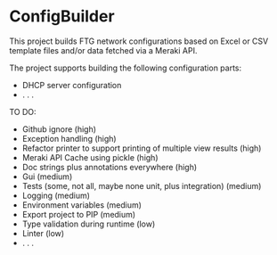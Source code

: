 # ConfigBuilder
This project builds FTG network configurations based on Excel or CSV template files and/or data fetched via
a Meraki API.

The project supports building the following configuration parts:
- DHCP server configuration
- . . .

TO DO:
- Github ignore (high)
- Exception handling (high)
- Refactor printer to support printing of multiple view results (high)
- Meraki API Cache using pickle (high)
- Doc strings plus annotations everywhere (high)
- Gui (medium)
- Tests (some, not all, maybe none unit, plus integration) (medium)
- Logging (medium)
- Environment variables (medium)
- Export project to PIP (medium)
- Type validation during runtime (low)
- Linter (low)
- . . .